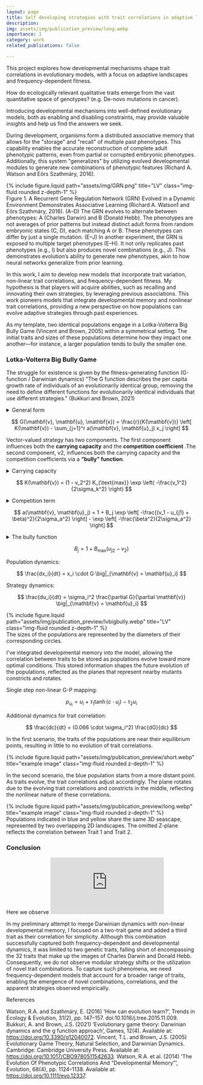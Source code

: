 ```yaml
---
layout: page
title: Self developing strategies with trait correlations in adaptive landscapes
description:
img: assets/img/publication_preview/long.webp
importance: 1
category: work
related_publications: false

---
```


This project explores how developmental mechanisms shape trait correlations in evolutionary models, with a focus on adaptive landscapes and frequency-dependent fitness.

How do ecologically relevant qualitative traits emerge from the vast quantitative space of genotypes? (e.g. De-novo mutations in cancer).

Introducing developmental mechanisms into well-defined evolutionary models, both as enabling and disabling constraints, may provide valuable insights and help us find the answers we seek.

During development, organisms form a distributed associative memory that allows for the "storage" and "recall" of multiple past phenotypes. This capability enables the accurate reconstruction of complete adult phenotypic patterns, even from partial or corrupted embryonic phenotypes. Additionally, this system "generalizes" by utilizing evolved developmental modules to generate new combinations of phenotypic features  (Richard A. Watson and Eörs Szathmáry, 2016).
<div class="row">
    <div class="col-sm mt-3 mt-md-0">
    {% include figure.liquid path="assets/img/GRN.png" title="LV" class="img-fluid rounded z-depth-1" %}
    </div>
</div>
<div class="caption">
    Figure 1. A Recurrent Gene Regulation Network (GRN) Evolved in a Dynamic Environment Demonstrates Associative Learning (Richard A. Watson1 and Eörs Szathmáry, 2016). (A–D) The GRN evolves to alternate between phenotypes: A (Charles Darwin) and B (Donald Hebb). The phenotypes are not averages of prior patterns but instead distinct adult forms from random embryonic states (C, D), each matching A or B. These phenotypes can differ by just a single mutation. (E–J) In another experiment, the GRN is exposed to multiple target phenotypes (E–H). It not only replicates past phenotypes (e.g., I) but also produces novel combinations (e.g., J). This demonstrates evolution’s ability to generate new phenotypes, akin to how neural networks generalize from prior learning.
</div>
<div class="">
</div>


In this work, I aim to develop new models that incorporate trait variation, non-linear trait correlations, and frequency-dependent fitness. My hypothesis is that players will acquire abilities, such as recalling and innovating their own strategies, by leveraging previous associations.
This work pioneers models that integrate developmental memory and nonlinear trait correlations, providing a new perspective on how populations can evolve adaptive strategies through past experiences.

As my template, two identical populations engage in a Lotka-Volterra Big Bully Game (Vincent and Brown, 2005) within a symmetrical setting. The initial traits and sizes of these populations determine how they impact one another—for instance, a larger population tends to bully the smaller one. 
### Lotka-Volterra Big Bully Game

The struggle for existence is given by the fitness-generating function (G-function / Darwinian dynamics) "The G function describes the per capita growth rate of individuals of an evolutionarily identical group, removing the need to define different functions for evolutionarily identical individuals that use different strategies." (Bukkuri and Brown, 2021)

<details>
 <summary>General form</summary>
 $$
  G(\mathbf{v}, \mathbf{u}, \mathbf{x}) \big|_{\mathbf{v} = \mathbf{u}_i}
 $$
</details>


$$
G(\mathbf{v}, \mathbf{u}, \mathbf{x}) = \frac{r}{K(\mathbf{v})} \left[ K(\mathbf{v}) - \sum_{j=1}^r a(\mathbf{v}, \mathbf{u}_j) x_j \right]
$$

Vector-valued strategy has two components. The first component influences both the **carrying capacity** and the **competition coefficient** .The second component, v2, influences both the carrying capacity and the competition coefficients via a **“bully” function**.

<details>
 <summary>Carrying capacity</summary>
 Carrying capacity takes on a maximum value at v =0.The variance oft his distribution, σ2 k , determines the severity with which an individual loses carrying capacity as its strategy deviates from v = 0. With a larger variance, the individual suffers less from a deviation.
</details>


$$
K(\mathbf{v}) = (1 - v_2^2) K_{\text{max}} \exp \left( -\frac{v_1^2}{2\sigma_k^2} \right)
$$

<details>
 <summary>Competition term</summary>
 The competition term is a normal distribution with respect to v and takes on a maximum when v =uj. Its variance, σ2 a, determines how quickly the competition coefficient changes as competitors deviate in their strategy values. A large variance means that the competition coefficient changes slowly with changes in v. The term β introduces an asymmetry into the competition. When β>0, an individual with a larger value for v1 has a larger negative effect on an individual with a smaller v1.
</details>

$$
a(\mathbf{v}, \mathbf{u}_j) = 1 + B_j \exp \left[ -\frac{(v_1 - u_{j1} + \beta)^2}{2\sigma_a^2} \right] - \exp \left[ -\frac{\beta^2}{2\sigma_a^2} \right]
$$

<details>
 <summary>The bully function</summary>
 The bully function, describes forms of competition where being slightly larger than your neighbor confers a competitive advantage by reducing the negative effects of others and increasing one’s own negative effect on others.
</details>

$$
B_j = 1 + B_{\text{max}} (u_{j2} - v_2)
$$

Population dynamics:

$$
\frac{dx_i}{dt} = x_i \cdot G \big|_{\mathbf{v} = \mathbf{u}_i}
$$

Strategy dynamics:

$$
\frac{du_i}{dt} = \sigma_i^2 \frac{\partial G}{\partial \mathbf{v}} \big|_{\mathbf{v} = \mathbf{u}_i}
$$

<div class="row">
    <div class="col-sm mt-3 mt-md-0">
    {% include figure.liquid path="assets/img/publication_preview/lvbigbully.webp" title="LV" class="img-fluid rounded z-depth-1" %}
    </div>
</div>
<div class="caption">
    The sizes of the populations are represented by the diameters of their corresponding circles.
</div>
<div class="">
</div>

I've integrated developmental memory into the model, allowing the correlation between traits to be stored as populations evolve toward more optimal conditions. This stored information shapes the future evolution of the populations, reflected as the planes that represent nearby mutants constricts and rotates.

Single step non-linear G-P mapping:

$$
p_{u_i} = u_i + \tau_1 \tanh(c \cdot u_j) - \tau_2 u_i
$$

Additional dynamics for trait correlation:

$$
\frac{dc}{dt} = (0.066 \cdot \sigma_i^2) \frac{dG}{dc}
$$

In the first scenario, the traits of the populations are near their equilibrium points, resulting in little to no evolution of trait correlations.

<div class="row">
    <div class="col-sm mt-3 mt-md-0">
        {% include figure.liquid path="assets/img/publication_preview/short.webp" title="example image" class="img-fluid rounded z-depth-1" %}
    </div>
</div>


In the second scenario, the blue population starts from a more distant point. As traits evolve, the trait correlations adjust accordingly. The plane rotates due to the evolving trait correlations and constricts in the middle, reflecting the nonlinear nature of these correlations.

<div class="row">
    <div class="col-sm mt-3 mt-md-0">
        {% include figure.liquid path="assets/img/publication_preview/long.webp" title="example image" class="img-fluid rounded z-depth-1" %}
    </div>
</div>
<div class="caption">
    Populations indicated in blue and yellow share the same 3D seascape, represented by two overlapping 2D landscapes. The omitted Z-plane reflects the correlation between Trait 1 and Trait 2.
</div>
<div class="">
</div>

### Conclusion

Here we observe [![developmental bias](https://www.ncbi.nlm.nih.gov/core/lw/2.0/html/tileshop_pmc/tileshop_pmc_inline.html?title=Click%20on%20image%20to%20zoom&p=PMC3&id=6063245_949fig2.jpg)](https://pubmed.ncbi.nlm.nih.gov/30049818/#&gid=article-figures&pid=figure-2-uid-1)


In my preliminary attempt to merge Darwinian dynamics with non-linear developmental memory, I focused on a two-trait game and added a third trait as their correlation for simplicity. Although this combination successfully captured both frequency-dependent and developmental dynamics, it was limited to two genetic traits, falling short of encompassing the 32 traits that make up the images of Charles Darwin and Donald Hebb. Consequently, we do not observe modular strategy shifts or the utilization of novel trait combinations. To capture such phenomena, we need frequency-dependent models that account for a broader range of traits, enabling the emergence of novel combinations, correlations, and the apparent strategies observed empirically.


References

Watson, R.A. and Szathmáry, E. (2016) ‘How can evolution learn?’, Trends in Ecology &amp; Evolution, 31(2), pp. 147–157. doi:10.1016/j.tree.2015.11.009.
Bukkuri, A. and Brown, J.S. (2021) ‘Evolutionary game theory: Darwinian dynamics and the g function approach’, Games, 12(4). Available at: https://doi.org/10.3390/g12040072.
Vincent, T.L. and Brown, J.S. (2005) Evolutionary Game Theory, Natural Selection, and Darwinian Dynamics. Cambridge: Cambridge University Press. Available at: https://doi.org/10.1017/CBO9780511542633.
Watson, R.A. et al. (2014) ‘The Evolution Of Phenotypic Correlations And “Developmental Memory”’, Evolution, 68(4), pp. 1124–1138. Available at: https://doi.org/10.1111/evo.12337.
